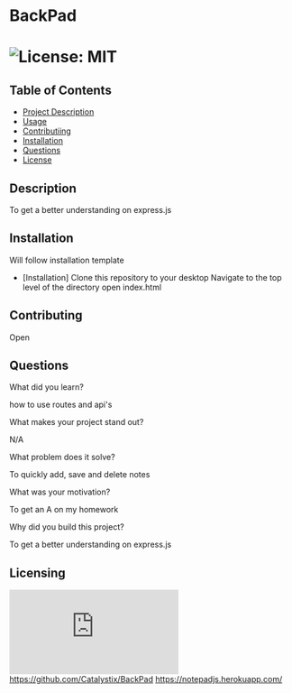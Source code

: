 
  
  # BackPad

  # ![License: MIT](https://img.shields.io/badge/License-MIT-yellow.svg)

  ## Table of Contents
  - [Project Description](#Description)
  - [Usage](#Usage)
  - [Contributiing](#Contributing)
  - [Installation](#Installation)
  - [Questions](#Questions)
  - [License](#license)

  ## Description
  To get a better understanding on express.js

  ## Installation
  Will follow installation template
  - [Installation]
  Clone this repository to your desktop
  Navigate to the top level of the directory
  open index.html

  ## Contributing
  Open

  ## Questions
  What did you learn?

  how to use routes and api's

  What makes your project stand out?

  N/A

  What problem does it solve?

  To quickly add, save and delete notes

  What was your motivation?

  To get an A on my homework

  Why did you build this project?
  
  To get a better understanding on express.js
 
  
  ## Licensing
   ![License: MIT](https://https://www.mit.edu/~amini/LICENSE.md) 
   https://github.com/Catalystix/BackPad
   https://notepadjs.herokuapp.com/
   
